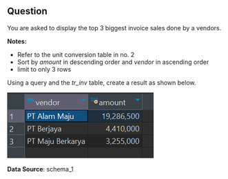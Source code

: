 ## Question

You are asked to display the top 3 biggest invoice sales done by a vendors.

**Notes:**
- Refer to the unit conversion table in no. 2
- Sort by *amount* in descending order and *vendor* in ascending order
- limit to only 3 rows

Using a query and the *tr_inv* table, create a result as shown below.

![Table Query](query5.png)

**Data Source**: schema_1